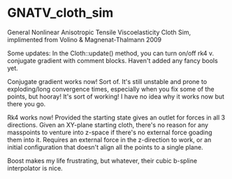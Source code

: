 # GNATV_cloth_sim
General Nonlinear Anisotropic Tensile Viscoelasticity Cloth Sim, implimented from Volino &amp; Magnenat-Thalmann 2009

Some updates:
In the Cloth::update() method, you can turn on/off rk4 v. conjugate gradient with comment blocks. Haven't added any fancy bools yet.

Conjugate gradient works now! Sort of. It's still unstable and prone to exploding/long convergence times, especially when you fix some of the points, but hooray! It's sort of working! I have no idea why it works now but there you go.

Rk4 works now! Provided the starting state gives an outlet for forces in all 3 directions. 
Given an XY-plane starting cloth, there's no reason for any masspoints to venture into z-space if there's no external force goading them into it. Requires an external force in the z-direction to work, or an initial configuration that doesn't align all the points to a single plane.

Boost makes my life frustrating, but whatever, their cubic b-spline interpolator is nice.
